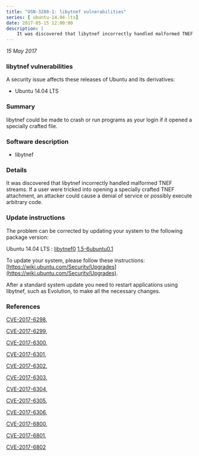 ```yaml
---
title: "USN-3288-1: libytnef vulnerabilities"
series: [ ubuntu-14.04-lts]
date: 2017-05-15 12:00:00
description: |
    It was discovered that libytnef incorrectly handled malformed TNEF streams. If a user were tricked into opening a specially crafted TNEF attachment, an attacker could cause a denial of service or possibly execute arbitrary code. 
--- 
```

 
 

*15 May 2017*

### libytnef vulnerabilities

A security issue affects these releases of Ubuntu and its derivatives:

* Ubuntu 14.04 LTS

### Summary

libytnef could be made to crash or run programs as your login if it opened a specially crafted file.

### Software description

* libytnef 

### Details

It was discovered that libytnef incorrectly handled malformed TNEF streams. If a user were tricked into opening a specially crafted TNEF attachment, an attacker could cause a denial of service or possibly execute arbitrary code. 

### Update instructions

The problem can be corrected by updating your system to the following package version:

Ubuntu 14.04 LTS
 : [libytnef0](https://launchpad.net/ubuntu/+source/libytnef) <span> [1.5-6ubuntu0.1](https://launchpad.net/ubuntu/+source/libytnef/1.5-6ubuntu0.1) </span> 

To update your system, please follow these instructions: [https://wiki.ubuntu.com/Security/Upgrades](https://wiki.ubuntu.com/Security/Upgrades).

After a standard system update you need to restart applications using libytnef, such as Evolution, to make all the necessary changes. 

### References

 
 [CVE-2017-6298](http://people.ubuntu.com/~ubuntu-security/cve/CVE-2017-6298), 

 [CVE-2017-6299](http://people.ubuntu.com/~ubuntu-security/cve/CVE-2017-6299), 

 [CVE-2017-6300](http://people.ubuntu.com/~ubuntu-security/cve/CVE-2017-6300), 

 [CVE-2017-6301](http://people.ubuntu.com/~ubuntu-security/cve/CVE-2017-6301), 

 [CVE-2017-6302](http://people.ubuntu.com/~ubuntu-security/cve/CVE-2017-6302), 

 [CVE-2017-6303](http://people.ubuntu.com/~ubuntu-security/cve/CVE-2017-6303), 

 [CVE-2017-6304](http://people.ubuntu.com/~ubuntu-security/cve/CVE-2017-6304), 

 [CVE-2017-6305](http://people.ubuntu.com/~ubuntu-security/cve/CVE-2017-6305), 

 [CVE-2017-6306](http://people.ubuntu.com/~ubuntu-security/cve/CVE-2017-6306), 

 [CVE-2017-6800](http://people.ubuntu.com/~ubuntu-security/cve/CVE-2017-6800), 

 [CVE-2017-6801](http://people.ubuntu.com/~ubuntu-security/cve/CVE-2017-6801), 

 [CVE-2017-6802](http://people.ubuntu.com/~ubuntu-security/cve/CVE-2017-6802)
 


